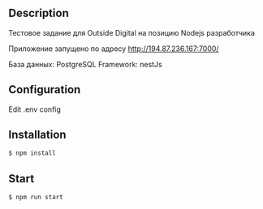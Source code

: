 ## Description

Тестовое задание для Outside Digital на позицию Nodejs разработчика

Приложение запущено по адресу http://194.87.236.167:7000/

База данных: PostgreSQL
Framework: nestJs

## Configuration

Edit .env config

## Installation

```bash
$ npm install
```

## Start

```
$ npm run start
```
